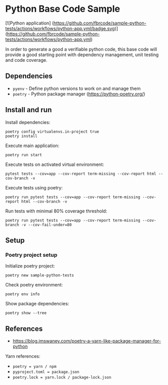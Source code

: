 # Python Base Code Sample

[![Python application]
(<https://github.com/fbrcode/sample-python-tests/actions/workflows/python-app.yml/badge.svg>)]
(<https://github.com/fbrcode/sample-python-tests/actions/workflows/python-app.yml>)

In order to generate a good a verifiable python code, this base code will provide a good starting point with dependency management, unit testing and code coverage.

## Dependencies

- `pyenv` - Define python versions to work on and manage them
- `poetry` - Python package manager (<https://python-poetry.org/>)

## Install and run

Install dependencies:

```shell
poetry config virtualenvs.in-project true
poetry install
```

Execute main application:

```shell
poetry run start
```

Execute tests on activated virtual environment:

```shell
pytest tests --cov=app --cov-report term-missing --cov-report html --cov-branch -v
```

Execute tests using poetry:

```shell
poetry run pytest tests --cov=app --cov-report term-missing --cov-report html --cov-branch -v
```

Run tests with minimal 80% coverage threshold:

```shell
poetry run pytest tests --cov=app --cov-report term-missing --cov-branch -v --cov-fail-under=80
```

## Setup

### Poetry project setup

Initialize poetry project:

```shell
poetry new sample-python-tests
```

Check poetry environment:

```shell
poetry env info
```

Show package dependencies:

```shell
poetry show --tree
```

## References

- <https://blog.jmswaney.com/poetry-a-yarn-like-package-manager-for-python>

Yarn references:

- `poetry = yarn / npm`
- `pyproject.toml = package.json`
- `poetry.lock = yarn.lock / package-lock.json`

